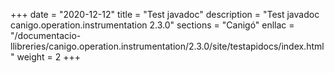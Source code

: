 +++
date        = "2020-12-12"
title       = "Test javadoc"
description = "Test javadoc canigo.operation.instrumentation 2.3.0"
sections    = "Canigó"
enllac		= "/documentacio-llibreries/canigo.operation.instrumentation/2.3.0/site/testapidocs/index.html"
weight		= 2
+++
